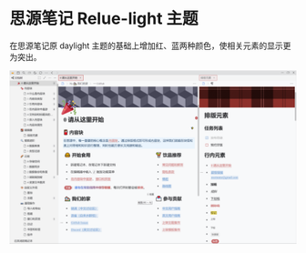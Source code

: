 # 思源笔记 Relue-light 主题
在思源笔记原 daylight 主题的基础上增加红、蓝两种颜色，使相关元素的显示更为突出。

![img](https://github.com/Sanly/Relue-light/blob/main/preview.png?raw=true)
